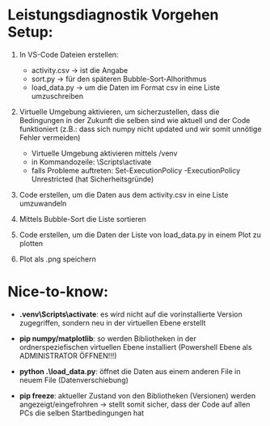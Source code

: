 # Leistungsdiagnostik Vorgehen Setup:

1. In VS-Code Dateien erstellen:
    - activity.csv -> ist die Angabe
    - sort.py -> für den späteren Bubble-Sort-Alhorithmus
    - load_data.py -> um die Daten im Format csv in eine Liste umzuschreiben

2. Virtuelle Umgebung aktivieren, um sicherzustellen, dass die Bedingungen in der Zukunft die selben sind wie aktuell und der Code funktioniert (z.B.: dass sich numpy nicht updated und wir somit unnötige Fehler vermeiden)
    - Virtuelle Umgebung aktivieren mittels /venv
    - in Kommandozeile: <Umgebungsname>\Scripts\activate
    - falls Probleme auftreten: Set-ExecutionPolicy -ExecutionPolicy Unrestricted (hat Sicherheitsgründe)

2. Code erstellen, um die Daten aus dem activity.csv in eine Liste umzuwandeln

3. Mittels Bubble-Sort die Liste sortieren

4. Code erstellen, um die Daten der Liste von load_data.py in einem Plot zu plotten

5. Plot als .png speichern

# Nice-to-know:

- **.venv\Scripts\activate**: es wird nicht auf die vorinstallierte Version zugegriffen, sondern neu in der virtuellen Ebene erstellt

- **pip numpy/matplotlib**: so werden Bibliotheken in der ordnerspeziefischen virtuellen Ebene installiert (Powershell Ebene als ADMINISTRATOR ÖFFNEN!!!)

- **python .\load_data.py**: öffnet die Daten aus einem anderen File in neuem File (Datenverschiebung)

- **pip freeze**: aktueller Zustand von den Bibliotheken (Versionen) werden angezeigt/eingefrohren -> stellt somit sicher, dass der Code auf allen PCs die selben Startbedingungen hat

